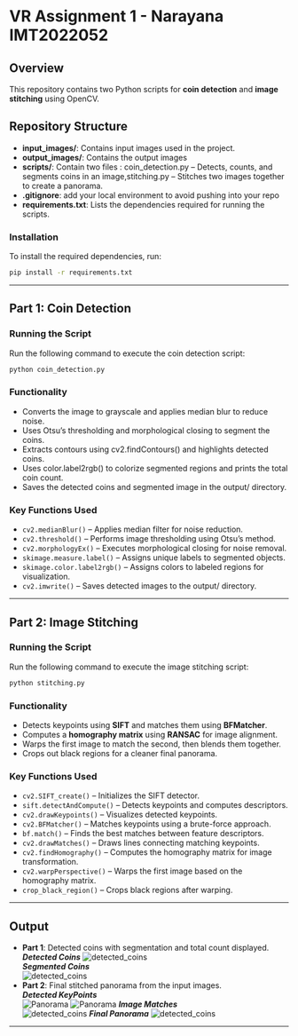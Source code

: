 # VR Assignment 1 - Narayana IMT2022052

## Overview

This repository contains two Python scripts for **coin detection** and **image stitching** using OpenCV.

## Repository Structure

- **input_images/**: Contains input images used in the project.
- **output_images/**: Contains the output images
- **scripts/**: Contain two files : coin\_detection.py – Detects, counts, and segments coins in an image,stitching.py – Stitches two images together to create a panorama.
- **.gitignore**: add your local environment to avoid pushing into your repo
- **requirements.txt**: Lists the dependencies required for running the scripts.

### Installation

To install the required dependencies, run:

```sh
pip install -r requirements.txt
```

---

## Part 1: Coin Detection

### Running the Script

Run the following command to execute the coin detection script:

```sh
python coin_detection.py
```

### Functionality
- Converts the image to grayscale and applies median blur to reduce noise.
- Uses Otsu’s thresholding and morphological closing to segment the coins.
- Extracts contours using cv2.findContours() and highlights detected coins.
- Uses color.label2rgb() to colorize segmented regions and prints the total coin count.
- Saves the detected coins and segmented image in the output/ directory.

### Key Functions Used

- `cv2.medianBlur()` – Applies median filter for noise reduction.
- `cv2.threshold()` – Performs image thresholding using Otsu’s method.
- `cv2.morphologyEx()` – Executes morphological closing for noise removal.
- `skimage.measure.label()` – Assigns unique labels to segmented objects.
- `skimage.color.label2rgb()` – Assigns colors to labeled regions for visualization.
- `cv2.imwrite()` – Saves detected images to the output/ directory.

---

## Part 2: Image Stitching

### Running the Script

Run the following command to execute the image stitching script:

```sh
python stitching.py
```

### Functionality

- Detects keypoints using **SIFT** and matches them using **BFMatcher**.
- Computes a **homography matrix** using **RANSAC** for image alignment.
- Warps the first image to match the second, then blends them together.
- Crops out black regions for a cleaner final panorama.

### Key Functions Used

- `cv2.SIFT_create()` – Initializes the SIFT detector.
- `sift.detectAndCompute()` – Detects keypoints and computes descriptors.
- `cv2.drawKeypoints()` – Visualizes detected keypoints.
- `cv2.BFMatcher()` – Matches keypoints using a brute-force approach.
- `bf.match()` – Finds the best matches between feature descriptors.
- `cv2.drawMatches()` – Draws lines connecting matching keypoints.
- `cv2.findHomography()` – Computes the homography matrix for image transformation.
- `cv2.warpPerspective()` – Warps the first image based on the homography matrix.
- `crop_black_region()` – Crops black regions after warping.
---

## Output

- **Part 1**: Detected coins with segmentation and total count displayed.  
***Detected Coins***
  ![detected_coins](output_images/detected_coins.jpeg)  
***Segmented Coins***  
  ![detected_coins](output_images/segmented_coins.jpeg)  
- **Part 2**: Final stitched panorama from the input images.  
  ***Detected KeyPoints***  
  ![Panorama](output_images/keypoints_image1.jpeg)
  ![Panorama](output_images/keypoints_image2.jpeg)
  ***Image Matches***  
  ![detected_coins](output_images/image_matches.jpeg)
  ***Final Panorama***
  ![detected_coins](output_images/stitched_output.jpeg)
  

---

